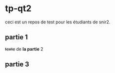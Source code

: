 # tp-qt2
ceci est un repos de test pour les étudiants de snir2.
## partie 1
~~texte~~ de **la partie** 2
## partie 3
